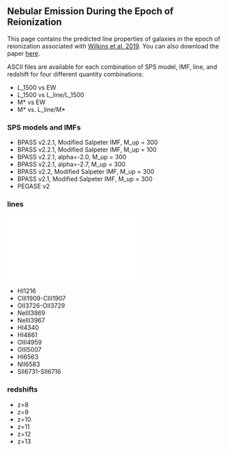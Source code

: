 

## Nebular Emission During the Epoch of Reionization

This page contains the predicted line properties of galaxies in the epoch of reionization associated with [Wilkins et al. 2019](http://arxiv.com). You can also download the paper [here](/paper/paper.pdf).

ASCII files are available for each combination of SPS model, IMF, line, and redshift for four different quantity combinations:

- L_1500 vs EW
- L_1500 vs L_line/L_1500
- M* vs EW
- M* vs. L_line/M*

### SPS models and IMFs

- BPASS v2.2.1, Modified Salpeter IMF, M_up = 300
- BPASS v2.2.1, Modified Salpeter IMF, M_up = 100
- BPASS v2.2.1, alpha=-2.0, M_up = 300
- BPASS v2.2.1, alpha=-2.7, M_up = 300
- BPASS v2.2, Modified Salpeter IMF, M_up = 300
- BPASS v2.1, Modified Salpeter IMF, M_up = 300
- PEGASE v2

### lines

![useful image](/paper/figures/line_visibility.pdf)

- HI1216
- CIII1909-CIII1907
- OII3726-OII3729
- NeIII3869
- NeIII3967
- HI4340
- HI4861
- OIII4959
- OIII5007
- HI6563
- NII6583
- SII6731-SII6716

### redshifts

- z=8
- z=9
- z=10
- z=11
- z=12
- z=13

